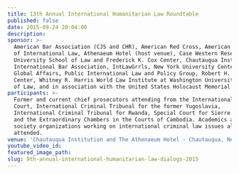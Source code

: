 ```yaml
---
title: 13th Annual International Humanitarian Law Roundtable
published: false
date: 2015-09-24 20:04:00
description:
sponsor: >-
  American Bar Association (CJS and CHR), American Red Cross, American Society
  of International Law, Athenaeum Hotel (host venue), Case Western Reserve
  University School of Law and Frederick K. Cox Center, Chautauqua Institution,
  International Bar Association, IntLawGrrls, New York University Center for
  Global Affairs, Public International Law and Policy Group, Robert H. Jackson
  Center, Whitney R. Harris World Law Institute at Washington University School
  of Law, and in association with the United States Holocaust Memorial Museum.
participants: >-
  Former and current chief prosecutors attending from the International Criminal
  Court, International Criminal Tribunal for the former Yugoslavia,
  International Criminal Tribunal for Rwanda, Special Court for Sierre Leone,
  and the Extraordinary Chambers in the Courts of Cambodia. Academics and civil
  society organizations working on international criminal law issues also
  attended.
venue: 'Chautauqua Institution and The Athenaeum Hotel - Chautauqua, New York'
youtube_video_id:
featured_image_path:
slug: 9th-annual-international-humanitarian-law-dialogs-2015
---
```


